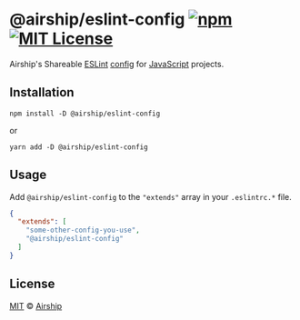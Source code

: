 # @airship/eslint-config [![npm][shield-npm]][npm] [![MIT License][shield-license]][license]

Airship's Shareable [ESLint](https://eslint.org/)
[config](https://eslint.org/docs/user-guide/configuring) for
[JavaScript](https://developer.mozilla.org/en-US/docs/Web/JavaScript) projects.

## Installation

```shell script
npm install -D @airship/eslint-config
```

or

```shell script
yarn add -D @airship/eslint-config
```

## Usage

Add `@airship/eslint-config` to the `"extends"` array in your `.eslintrc.*`
file.

<!-- prettier-ignore -->
```json
{
  "extends": [
    "some-other-config-you-use",
    "@airship/eslint-config"
  ]
}
```

## License

[MIT][license] &copy; [Airship][me]

[license]: ../../LICENSE
[me]: https://teamairship.com/
[npm]: https://npmjs.org/package/@airship/eslint-config
[shield-license]: https://img.shields.io/badge/License-MIT-lavender.svg
[shield-npm]: https://img.shields.io/npm/v/@jdp-dev/prettier-config.svg
